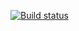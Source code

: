 [![Build status](https://ci.appveyor.com/api/projects/status/9so1sa8xq64n1l5b?svg=true)](https://ci.appveyor.com/project/TrandinaT/bdd)
